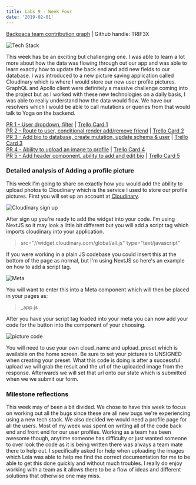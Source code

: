 ```yaml
---
title: Labs 9 - Week Four
date: '2019-02-01'
---
```


[Backpaca team contribution graph](https://github.com/Lambda-School-Labs/labs9-map-scratcher) | Github handle: TRIF3X

![Tech Stack](https://files.slack.com/files-pri/T4JUEB3ME-FF8NK38TX/screenshot__121_.png)

This week has be an exciting but challenging one. I was able to learn a lot more about how the data was flowing through out our app and was able to learn exactly how to update the back end and add new fields to our database. I was introduced to a new picture saving application called Cloudinary which is where I would store our new user profile pictures. GraphQL and Apollo client were definitely a massive challenge coming into the project but as I worked with these new technologies on a daily basis, I was able to really understand how the data would flow. We have our resolvers which I would be able to call mutations or queries from that would talk to Yoga on the backend.


[PR 1 - User dropdown, filter](https://github.com/Lambda-School-Labs/labs9-map-scratcher/pull/100) | [Trello Card 1](https://trello.com/c/uGiigJ4u/115-profile-page-implement-add-friend-button-in-drop-down-make-removal-from-friends-list-look-cleaner) <br>
[PR 2 - Route to user, conditional render add/remove friend](https://github.com/Lambda-School-Labs/labs9-map-scratcher/pull/113) | [Trello Card 2](https://trello.com/c/6f1ae9Tc/121-friend-profile-page-clicking-on-a-user-will-route-to-their-profile-page-where-you-can-now-add-them-as-a-friend) <br>
[PR 3 - Add bio to database, create mutation, update schema & user](https://github.com/Lambda-School-Labs/labs9-map-scratcher/pull/117) | [Trello Card 3](https://trello.com/c/hR6oVOOA/125-friend-profile-page-add-bio-to-database-create-mutation) <br>
[PR 4 - Ability to upload an image to profile](https://github.com/Lambda-School-Labs/labs9-map-scratcher/pull/123) | [Trello Card 4](https://trello.com/c/I1eOn5bz/126-ability-to-upload-images-to-profile) <br>
[PR 5 - Add header component, ability to add and edit bio](https://github.com/Lambda-School-Labs/labs9-map-scratcher/pull/127) | [Trello Card 5](https://trello.com/c/fY5qzAib/127-profile-page-add-bio-edit-bio-add-header-component) <br>

### Detailed analysis of Adding a profile picture

This week I'm going to share on exactly how you would add the ability to upload photos to Cloudinary which is the service I used to store our profile pictures. First you will set up an account at [Cloudinary](https://cloudinary.com/). 

![Cloudinary sign up](/cloudinary.PNG)

After sign up you're ready to add the widget into your code. I'm using NextJS so it may look a little bit different but you will add a script tag which imports cloudinary into your application.

> src="//widget.cloudinary.com/global/all.js" type="text/javascript"

If you were working in a plain JS codebase you could insert this at the bottom of the page as normal, but I'm using NextJS so here's an example on how to add a script tag. 

![Meta](/meta.PNG)

You will want to enter this into a Meta component which will then be placed in your pages as:

>_app.js

After you have your script tag loaded into your meta you can now add your code for the button into the component of your choosing.

![picture code](/uploadcode.PNG)

You will need to use your own cloud_name and upload_preset which is available on the home screen. Be sure to set your pictures to UNSIGNED when creating your preset. What this code is doing is after a successful upload we will grab the result and the url of the uploaded image from the response. Afterwards we will set that url onto our state which is submitted when we we submit our form.

### Milestone reflections

<!-- As a part of your journal entry, write ¼ to ½ a page reflecting on your experiences working with a team to bring an application to completion. The 90-90 rule is a quip referencing the very real difficulty of truly completing a project. Describe some of the final tasks that were the most difficult for your team to resolve - challenging bugs, layout and presentation woes, or anything else that was easy to get mostly working, but hard to get perfect -->

This week may of been a bit divided. We chose to have this week to focus on working out all the bugs since these are all new bugs we're experiencing using a new tech stack. We also decided we would need a profile page for all the users. Most of my week was spent on writing all of the code back end and front end for our user profiles. Working as a team has been awesome though, anytime someone has difficulty or just wanted someone to over look the code as it is being written there was always a team mate there to help out. I specifically asked for help when uploading the images which Lola was able to help me find the correct documentation for me to be able to get this done quickly and without much troubles. I really do enjoy working with a team as it allows there to be a flow of ideas and different solutions that otherwise one may miss.